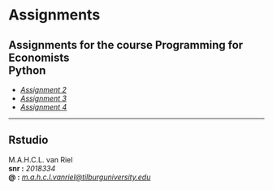 # Assignments
Assignments for the course Programming for Economists  
**Python**
----------
  * [*Assignment 2*](https://github.com/u220869/Assignments/blob/master/assignment2%20(1).ipynb)
  * [*Assignment 3*](https://github.com/u220869/Assignments/blob/master/assignment3_juist.ipynb)
  * [*Assignment 4*](https://github.com/u220869/Assignments/blob/master/assignment4.ipynb)
_____
**Rstudio**
----------
M.A.H.C.L. van Riel  
**snr :** *2018334*  
**@ :** *m.a.h.c.l.vanriel@tilburguniversity.edu*
